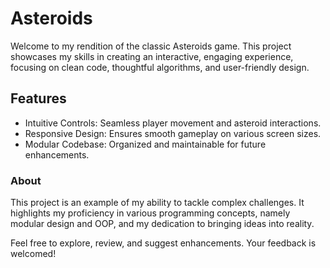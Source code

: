 # Asteroids 

Welcome to my rendition of the classic Asteroids game. This project showcases my skills in creating an interactive, engaging experience, focusing on clean code, thoughtful algorithms, and user-friendly design.

## Features

- Intuitive Controls: Seamless player movement and asteroid interactions.
- Responsive Design: Ensures smooth gameplay on various screen sizes.
- Modular Codebase: Organized and maintainable for future enhancements.


### About
This project is an example of my ability to tackle complex challenges. It highlights my proficiency in various programming concepts, namely modular design and OOP, and my dedication to bringing ideas into reality.

Feel free to explore, review, and suggest enhancements. Your feedback is welcomed!

